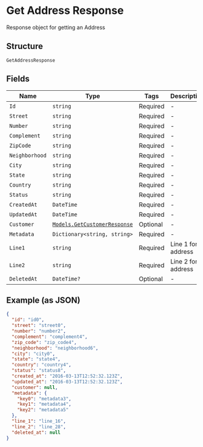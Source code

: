 
# Get Address Response

Response object for getting an Address

## Structure

`GetAddressResponse`

## Fields

| Name | Type | Tags | Description |
|  --- | --- | --- | --- |
| `Id` | `string` | Required | - |
| `Street` | `string` | Required | - |
| `Number` | `string` | Required | - |
| `Complement` | `string` | Required | - |
| `ZipCode` | `string` | Required | - |
| `Neighborhood` | `string` | Required | - |
| `City` | `string` | Required | - |
| `State` | `string` | Required | - |
| `Country` | `string` | Required | - |
| `Status` | `string` | Required | - |
| `CreatedAt` | `DateTime` | Required | - |
| `UpdatedAt` | `DateTime` | Required | - |
| `Customer` | [`Models.GetCustomerResponse`](/doc/models/get-customer-response.md) | Optional | - |
| `Metadata` | `Dictionary<string, string>` | Required | - |
| `Line1` | `string` | Required | Line 1 for address |
| `Line2` | `string` | Required | Line 2 for address |
| `DeletedAt` | `DateTime?` | Optional | - |

## Example (as JSON)

```json
{
  "id": "id0",
  "street": "street0",
  "number": "number2",
  "complement": "complement4",
  "zip_code": "zip_code4",
  "neighborhood": "neighborhood6",
  "city": "city0",
  "state": "state4",
  "country": "country4",
  "status": "status8",
  "created_at": "2016-03-13T12:52:32.123Z",
  "updated_at": "2016-03-13T12:52:32.123Z",
  "customer": null,
  "metadata": {
    "key0": "metadata3",
    "key1": "metadata4",
    "key2": "metadata5"
  },
  "line_1": "line_16",
  "line_2": "line_28",
  "deleted_at": null
}
```

